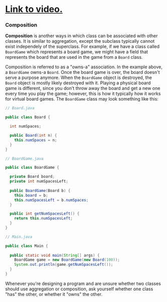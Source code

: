 # [Link to video.](TODO)


### Composition

**Composition** is another ways in which class can be associated with other classes. It is similar to aggregation, except the subclass typically cannot exist independely of the superclass. For example, if we have a class called `BoardGame` which represents a board game, we might have a field that represents the board that are used in the game from a `Board` class.

Composition is referred to as a "owns-a" association. In the example above, a `BoardGame` owns-a `Board`. Once the board game is over, the board doesn't serve a purpose anymore.  When the `BoardGame` object is destroyed, the `Board` object is mostly likely destroyed with it. Playing a physical board game is different, since you don't throw away the board and get a new one every time you play the game; however, this is how it typically how it works for virtual board games. The `BoardGame` class may look something like this:

```java
// Board.java

public class Board {

  int numSpaces;

  public Board(int n) {
    this.numSpaces = n;
  }
}
```

```java
// BoardGame.java

public class BoardGame {

  private Board board;
  private int numSpacesLeft;
  
  public BoardGame(Board b) {
    this.board = b;
    this.numSpacesLeft = b.numSpaces;
  }

  public int getNumSpacesLeft() {
    return this.numSpacesLeft;
  }
}
```


```java
// Main.java

public class Main {
  
  public static void main(String[] args) {
    BoardGame game = new BoardGame(new Board(100));
    System.out.println(game.getNumSpacesLeft());
  }
}
```

Whenever you're designing a program and are unsure whether two classes should use aggregation or composition, ask yourself whether one class "has" the other, or whether it "owns" the other.

